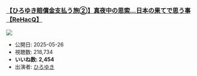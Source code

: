 ### [【ひろゆき賠償金支払う旅②】真夜中の思索…日本の果てで思う事【ReHacQ】](https://www.youtube.com/watch?v=rqakb17axS8)
[![](https://img.youtube.com/vi/rqakb17axS8/hqdefault.jpg)](https://www.youtube.com/watch?v=rqakb17axS8)
-   公開日: 2025-05-26
-   視聴数: 218,734
-   **いいね数: 2,454**
-   出演者: [ひろゆき](/rehacq_fan/people/ひろゆき "wikilink")
